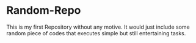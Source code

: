 # Random-Repo
This is my first Repository without any motive. It would just include some random piece of codes that executes simple but still entertaining tasks.
